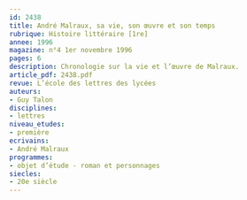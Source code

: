 ```yaml
---
id: 2438
title: André Malraux, sa vie, son œuvre et son temps
rubrique: Histoire littéraire [1re]
annee: 1996
magazine: n°4 1er novembre 1996
pages: 6
description: Chronologie sur la vie et l’œuvre de Malraux.
article_pdf: 2438.pdf
revue: L’école des lettres des lycées
auteurs:
- Guy Talon
disciplines:
- lettres
niveau_etudes:
- première
ecrivains:
- André Malraux
programmes:
- objet d’étude - roman et personnages
siecles:
- 20e siècle
---
```


